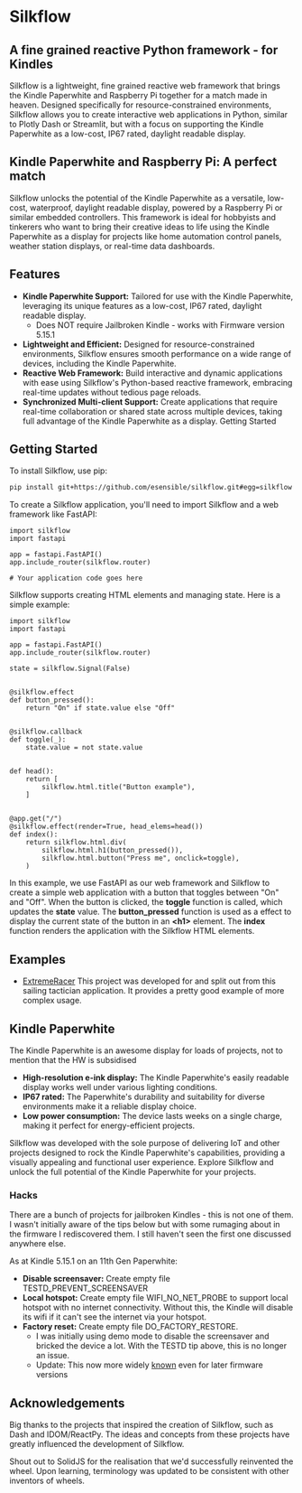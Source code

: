# Silkflow

## A fine grained reactive Python framework - for Kindles

Silkflow is a lightweight, fine grained reactive web framework that brings the Kindle Paperwhite and Raspberry Pi together for a match made in heaven. Designed specifically for resource-constrained environments, Silkflow allows you to create interactive web applications in Python, similar to Plotly Dash or Streamlit, but with a focus on supporting the Kindle Paperwhite as a low-cost, IP67 rated, daylight readable display.

## Kindle Paperwhite and Raspberry Pi: A perfect match

Silkflow unlocks the potential of the Kindle Paperwhite as a versatile, low-cost, waterproof, daylight readable display, powered by a Raspberry Pi or similar embedded controllers. This framework is ideal for hobbyists and tinkerers who want to bring their creative ideas to life using the Kindle Paperwhite as a display for projects like home automation control panels, weather station displays, or real-time data dashboards.

## Features

* **Kindle Paperwhite Support:** Tailored for use with the Kindle Paperwhite, leveraging its unique features as a low-cost, IP67 rated, daylight readable display.
   * Does NOT require Jailbroken Kindle - works with Firmware version 5.15.1
* **Lightweight and Efficient:** Designed for resource-constrained environments, Silkflow ensures smooth performance on a wide range of devices, including the Kindle Paperwhite.
* **Reactive Web Framework:** Build interactive and dynamic applications with ease using Silkflow's Python-based reactive framework, embracing real-time updates without tedious page reloads.
* **Synchronized Multi-client Support:** Create applications that require real-time collaboration or shared state across multiple devices, taking full advantage of the Kindle Paperwhite as a display.
Getting Started

## Getting Started

To install Silkflow, use pip:

```bash
pip install git+https://github.com/esensible/silkflow.git#egg=silkflow
```

To create a Silkflow application, you'll need to import Silkflow and a web framework like FastAPI:

```
import silkflow
import fastapi

app = fastapi.FastAPI()
app.include_router(silkflow.router)

# Your application code goes here
```

Silkflow supports creating HTML elements and managing state. Here is a simple example:
```
import silkflow
import fastapi

app = fastapi.FastAPI()
app.include_router(silkflow.router)

state = silkflow.Signal(False)


@silkflow.effect
def button_pressed():
    return "On" if state.value else "Off"


@silkflow.callback
def toggle(_):
    state.value = not state.value


def head():
    return [
        silkflow.html.title("Button example"),
    ]


@app.get("/")
@silkflow.effect(render=True, head_elems=head())
def index():
    return silkflow.html.div(
        silkflow.html.h1(button_pressed()),
        silkflow.html.button("Press me", onclick=toggle),
    )
```

In this example, we use FastAPI as our web framework and Silkflow to create a simple web application with a button that toggles between "On" and "Off". When the button is clicked, the **toggle** function is called, which updates the **state** value. The **button_pressed** function is used as a effect to display the current state of the button in an **\<h1>** element. The **index** function renders the application with the Silkflow HTML elements.

## Examples

* [ExtremeRacer](https://github.com/esensible/extremeracer) This project was developed for and split out from this sailing tactician application. It provides a pretty good example of more complex usage.

## Kindle Paperwhite

The Kindle Paperwhite is an awesome display for loads of projects, not to mention that the HW is subsidised

* **High-resolution e-ink display:** The Kindle Paperwhite's easily readable display works well under various lighting conditions.
* **IP67 rated:** The Paperwhite's durability and suitability for diverse environments make it a reliable display choice.
* **Low power consumption:** The device lasts weeks on a single charge, making it perfect for energy-efficient projects.

Silkflow was developed with the sole purpose of delivering IoT and other projects designed to rock the Kindle Paperwhite's capabilities, providing a visually appealing and functional user experience. Explore Silkflow and unlock the full potential of the Kindle Paperwhite for your projects.

### Hacks

There are a bunch of projects for jailbroken Kindles - this is not one of them. I wasn't initially aware of the tips below but with some rumaging about in the firmware I rediscovered them. I still haven't seen the first one discussed anywhere else.

As at Kindle 5.15.1 on an 11th Gen Paperwhite:
* **Disable screensaver:** Create empty file TESTD_PREVENT_SCREENSAVER
* **Local hotspot:** Create empty file WIFI_NO_NET_PROBE to support local hotspot with no internet connectivity. Without this, the Kindle will disable its wifi if it can't see the internet via your hotspot.
* **Factory reset:** Create empty file DO_FACTORY_RESTORE.
   * I was initially using demo mode to disable the screensaver and bricked the device a lot. With the TESTD tip above, this is no longer an issue.
   * Update: This now more widely [known](https://www.mobileread.com/forums/showthread.php?t=352392) even for later firmware versions

## Acknowledgements

Big thanks to the projects that inspired the creation of Silkflow, such as Dash and IDOM/ReactPy. The ideas and concepts from these projects have greatly influenced the development of Silkflow.

Shout out to SolidJS for the realisation that we'd successfully reinvented the wheel. Upon learning, terminology was updated to be consistent with other inventors of wheels.